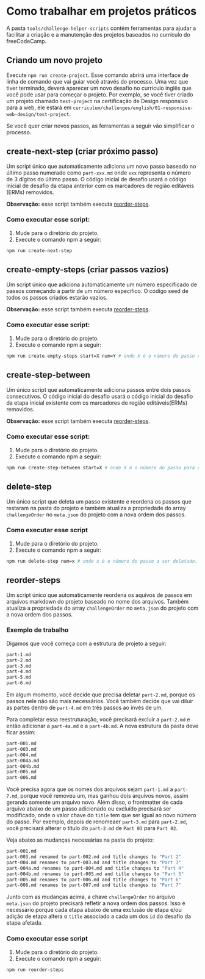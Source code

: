 # Como trabalhar em projetos práticos

A pasta `tools/challenge-helper-scripts` contém ferramentas para ajudar a facilitar a criação e a manutenção dos projetos baseados no currículo do freeCodeCamp.

## Criando um novo projeto

Execute `npm run create-project`. Esse comando abrirá uma interface de linha de comando que vai guiar você através do processo. Uma vez que tiver terminado, deverá aparecer um novo desafio no currículo inglês que você pode usar para começar o projeto. Por exemplo, se você tiver criado um projeto chamado `test-project` na certificação de Design responsivo para a web, ele estará em `curriculum/challenges/english/01-responsive-web-design/test-project`.

Se você quer criar novos passos, as ferramentas a seguir vão simplificar o processo.

## create-next-step (criar próximo passo)

Um script único que automaticamente adiciona um novo passo baseado no último passo numerado como `part-xxx.md` onde `xxx` representa o número de 3 dígitos do último passo. O código inicial de desafio usará o código inicial de desafio da etapa anterior com os marcadores de região editáveis ​​(ERMs) removidos.

**Observação:** esse script também executa  [reorder-steps](#reorder-steps).

### Como executar esse script:

1. Mude para o diretório do projeto.
2. Execute o comando npm a seguir:

```bash
npm run create-next-step
```

## create-empty-steps (criar passos vazios)

Um script único que adiciona automaticamente um número especificado de passos começando a partir de um número específico. O código seed de todos os passos criados estarão vazios.

**Observação:** esse script também executa  [reorder-steps](#reorder-steps).

### Como executar esse script:

1. Mude para o diretório do projeto.
2. Execute o comando npm a seguir:

```bash
npm run create-empty-steps start=X num=Y # onde X é o número do passo onde deve iniciar e Y é o número de passos que deverão ser criados.
```

## create-step-between

Um único script que automaticamente adiciona passos entre dois passos consecutivos. O código inicial do desafio usará o código inicial do desafio da etapa inicial existente com os marcadores de região editáveis ​​(ERMs) removidos.

**Observação:** esse script também executa  [reorder-steps](#reorder-steps).

### Como executar esse script:

1. Mude para o diretório do projeto.
2. Execute o comando npm a seguir:

```bash
npm run create-step-between start=X # onde X é o número do passo para começar
```

## delete-step

Um único script que deleta um passo existente e reordena os passos que restaram na pasta do projeto e também atualiza a propriedade do array `challengeOrder` no `meta.json` do projeto com a nova ordem dos passos.

### Como executar esse script

1. Mude para o diretório do projeto.
2. Execute o comando npm a seguir:

```bash
npm run delete-step num=x # onde x é o número do passo a ser deletado.
```

## reorder-steps

Um script único que automaticamente reordena os aquivos de passos em arquivos markdown do projeto baseado no nome dos arquivos. Também atualiza a propriedade do array `challengeOrder`  no `meta.json` do projeto com a nova ordem dos passos.

### Exemplo de trabalho

Digamos que você começa com a estrutura de projeto a seguir:

```bash
part-1.md
part-2.md
part-3.md
part-4.md
part-5.md
part-6.md
```

Em algum momento, você decide que precisa deletar `part-2.md`, porque os passos nele não são mais necessários. Você também decide que vai diluir as partes dentro de `part-4.md` em três passos ao invés de um.

Para completar essa reestruturação, você precisará excluir a `part-2.md` e então adicionar a `part-4a.md` e a `part-4b.md`. A nova estrutura da pasta deve ficar assim:

```bash
part-001.md
part-003.md
part-004.md
part-004a.md
part-004b.md
part-005.md
part-006.md
```

Você precisa agora que os nomes dos arquivos sejam `part-1.md` a `part-7.md`, porque você removeu um, mas ganhou dois arquivos novos, assim gerando somente um arquivo novo. Além disso, o frontmatter de cada arquivo abaixo de um passo adicionado ou excluído precisará ser modificado, onde o valor chave do `title` tem que ser igual ao novo número do passo. Por exemplo, depois de renomeaer `part-3.md` para `part-2.md`, você precisará alterar o título do `part-2.md` de `Part 03` para `Part 02`.

Veja abaixo as mudanças necessárias na pasta do projeto:

```bash
part-001.md
part-003.md renamed to part-002.md and title changes to "Part 2"
part-004.md renames to part-003.md and title changes to "Part 3"
part-004a.md renames to part-004.md and title changes to "Part 4"
part-004b.md renames to part-005.md and title changes to "Part 5"
part-005.md renames to part-006.md and title changes to "Part 6"
part-006.md renames to part-007.md and title changes to "Part 7"
```

Junto com as mudanças acima, a chave `challengeOrder` no arquivo `meta.json` do projeto precisará refletir a nova ordem dos passos. Isso é necessário porque cada etapa abaixo de uma exclusão de etapa e/ou adição de etapa altera o `title` associado a cada um dos `id` do desafio da etapa afetada.

### Como executar esse script

1. Mude para o diretório do projeto.
2. Execute o comando npm a seguir:

```bash
npm run reorder-steps
```
